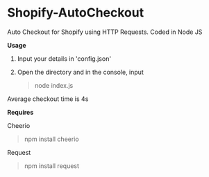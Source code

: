 # Shopify-AutoCheckout
Auto Checkout for Shopify using HTTP Requests. Coded in Node JS

**Usage**

1. Input your details in 'config.json'

2. Open the directory and in the console, input

   > node index.js
   
Average checkout time is 4s

**Requires**

Cheerio
>npm install cheerio

Request
>npm install request